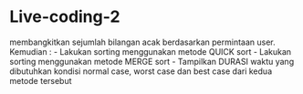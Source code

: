 # Live-coding-2
membangkitkan sejumlah bilangan acak berdasarkan permintaan user. Kemudian : - Lakukan sorting menggunakan metode QUICK sort - Lakukan sorting menggunakan metode MERGE sort - Tampilkan DURASI waktu yang dibutuhkan kondisi normal case, worst case dan best case dari kedua metode tersebut
